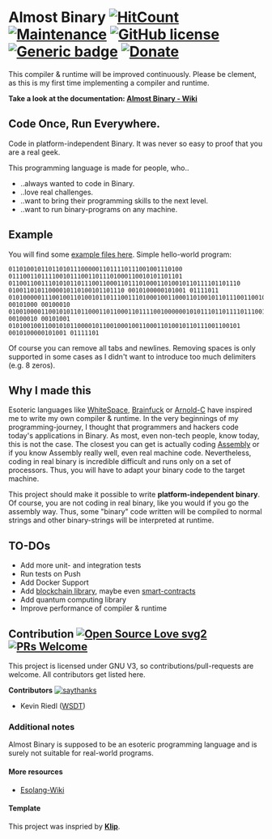 # Almost Binary [![HitCount](http://hits.dwyl.com/wsdt/AlmostBinary.svg)](http://hits.dwyl.com/wsdt/AlmostBinary) [![Maintenance](https://img.shields.io/badge/Maintained%3F-yes-green.svg)](https://bitbucket.org/lbesson/ansi-colors) [![GitHub license](https://img.shields.io/github/license/wsdt/AlmostBinary.svg)](https://github.com/wsdt/AlmostBinary/blob/master/LICENSE) [![Generic badge](https://img.shields.io/badge/Made%20with-CSharp-37f)](https://docs.microsoft.com/en-us/dotnet/csharp/tour-of-csharp/) [![Donate](https://img.shields.io/badge/Donate-Pay%20me%20a%20coffee-3cf)](https://github.com/wsdt/AlmostBinary/wiki/Donation)
This compiler & runtime will be improved continuously. Please be clement, as this is my first time implementing a compiler and runtime.

**Take a look at the documentation: [Almost Binary - Wiki](https://github.com/wsdt/AlmostBinary/wiki)**

## Code Once, Run Everywhere. 
Code in platform-independent Binary. It was never so easy to proof that you are a real geek. 

This programming language is made for people, who..
- ..always wanted to code in Binary.
- ..love real challenges.
- ..want to bring their programming skills to the next level.
- ..want to run binary-programs on any machine.

## Example
You will find some [example files here](https://github.com/wsdt/AlmostBinary/tree/master/examples).
Simple hello-world program: 

```
011010010110110101110000011011110111001001110100 
011100110111100101110011011101000110010101101101 
0110011001110101011011100110001101110100011010010110111101101110 
01001101011000010110100101101110 0010100000101001 01111011 
010100000111001001101001011011100111010001001100011010010110111001100101 
00101000 00100010 
0100100001100101011011000110110001101111001000000101011101101111011100100110110001100100 
00100010 00101001 0101001001100101011000010110010001001100011010010110111001100101 
0010100000101001 01111101
```
Of course you can remove all tabs and newlines. Removing spaces is only supported in some cases as I didn't want to introduce too much delimiters (e.g. 8 zeros).

## Why I made this
Esoteric languages like [WhiteSpace](https://esolangs.org/wiki/Whitespace), [Brainfuck](https://esolangs.org/wiki/Brainfuck) or [Arnold-C](https://esolangs.org/wiki/ArnoldC) have inspired me to write my own compiler & runtime. 
In the very beginnings of my programming-journey, I thought that programmers and hackers code today's applications in Binary. As most, even non-tech people, know today, this is not the case.
The closest you can get is actually coding [Assembly](https://en.wikipedia.org/wiki/Assembly_language) or if you know Assembly really well, even real machine code. Nevertheless, coding in real binary is incredible difficult
and runs only on a set of processors. Thus, you will have to adapt your binary code to the target machine. 

This project should make it possible to write **platform-independent binary**. Of course, you are not coding in real binary, like you would if you go the assembly way. 
Thus, some "binary" code written will be compiled to normal strings and other binary-strings will be interpreted at runtime.


## TO-DOs
- Add more unit- and integration tests
- Run tests on Push
- Add Docker Support
- Add [blockchain library](https://www.c-sharpcorner.com/article/blockchain-basics-building-a-blockchain-in-net-core/), maybe even [smart-contracts](https://docs.microsoft.com/en-us/archive/msdn-magazine/2019/november/blockchain-programming-smart-contracts-in-csharp)
- Add quantum computing library
- Improve performance of compiler & runtime

## Contribution [![Open Source Love svg2](https://badges.frapsoft.com/os/v2/open-source.svg?v=103)](https://github.com/ellerbrock/open-source-badges/) [![PRs Welcome](https://img.shields.io/badge/PRs-welcome-brightgreen.svg?style=flat-square)](http://makeapullrequest.com)

This project is licensed under GNU V3, so contributions/pull-requests are welcome. All contributors get listed here. 

**Contributors** [![saythanks](https://img.shields.io/badge/say-thanks-ff69b4.svg)](https://saythanks.io/to/kennethreitz)
- Kevin Riedl ([WSDT](https://github.com/wsdt))


### Additional notes
Almost Binary is supposed to be an esoteric programming language and is surely not suitable for real-world programs.

#### More resources
- [Esolang-Wiki](https://esolangs.org/wiki/Almost_Binary)

#### Template
This project was inspried by **[Klip](https://github.com/TimeLoad00/Klip)**.
